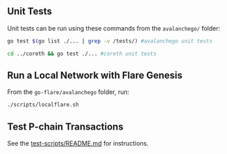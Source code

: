 ## Unit Tests

Unit tests can be run using these commands from the `avalanchego/` folder:

```sh
go test $(go list ./... | grep -v /tests/) #avalanchego unit tests
```

```sh
cd ../coreth && go test ./... #coreth unit tests
```

## Run a Local Network with Flare Genesis

From the `go-flare/avalanchego` folder, run:
```sh
./scripts/localflare.sh
```

## Test P-chain Transactions

See the [test-scripts/README.md](../test-scripts/README.md) for instructions.

